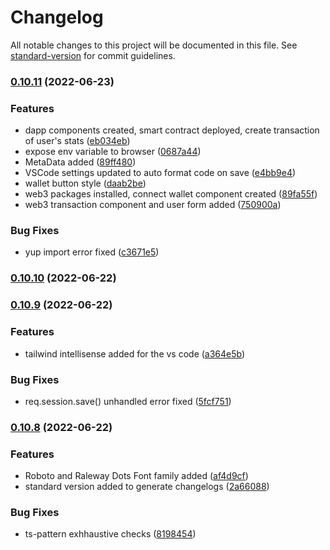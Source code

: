 # Changelog

All notable changes to this project will be documented in this file. See [standard-version](https://github.com/conventional-changelog/standard-version) for commit guidelines.

### [0.10.11](https://github.com/Rajesh-Royal/wordle-on-blockchain/compare/v0.10.10...v0.10.11) (2022-06-23)


### Features

* dapp components created, smart contract deployed, create transaction of user's stats ([eb034eb](https://github.com/Rajesh-Royal/wordle-on-blockchain/commit/eb034eb110c9bc15ed8e60aaa9b78e514808a8b5))
* expose env variable to browser ([0687a44](https://github.com/Rajesh-Royal/wordle-on-blockchain/commit/0687a442f04382914013c749f5079d16925f1272))
* MetaData added ([89ff480](https://github.com/Rajesh-Royal/wordle-on-blockchain/commit/89ff480c0d03e599abaa8b38a94aba0ae62d30c6))
* VSCode settings updated to auto format code on save ([e4bb9e4](https://github.com/Rajesh-Royal/wordle-on-blockchain/commit/e4bb9e433a2010216b126a7c2b006fdc5ed02267))
* wallet button style ([daab2be](https://github.com/Rajesh-Royal/wordle-on-blockchain/commit/daab2beee2abe1eef6cd9fda0904fc147e2c8610))
* web3 packages installed, connect wallet component created ([89fa55f](https://github.com/Rajesh-Royal/wordle-on-blockchain/commit/89fa55ff792e3a74186f47f24bfd34296443d41f))
* web3 transaction component and user form added ([750900a](https://github.com/Rajesh-Royal/wordle-on-blockchain/commit/750900a3cf75c7ba6d2d5bf0b3298b4de628ca72))


### Bug Fixes

* yup import error fixed ([c3671e5](https://github.com/Rajesh-Royal/wordle-on-blockchain/commit/c3671e5acb08352ea97021a3dc3f299dd6a11545))

### [0.10.10](https://github.com/Rajesh-Royal/wordle-on-blockchain/compare/v0.10.9...v0.10.10) (2022-06-22)

### [0.10.9](https://github.com/Rajesh-Royal/wordle-on-blockchain/compare/v0.10.8...v0.10.9) (2022-06-22)


### Features

* tailwind intellisense  added for the vs code ([a364e5b](https://github.com/Rajesh-Royal/wordle-on-blockchain/commit/a364e5bf78157d1ee4fd1361004e6b67e71138c1))


### Bug Fixes

* req.session.save() unhandled error fixed ([5fcf751](https://github.com/Rajesh-Royal/wordle-on-blockchain/commit/5fcf751318af634b77014ad7a4244de7b52ac44f))

### [0.10.8](https://github.com/Rajesh-Royal/wordle-on-blockchain/compare/v0.10.6...v0.10.8) (2022-06-22)


### Features

* Roboto and Raleway Dots Font family added ([af4d9cf](https://github.com/Rajesh-Royal/wordle-on-blockchain/commit/af4d9cf4a38e1b74b0b7fc53ec3143f4d1f9ef86))
* standard version added to generate changelogs ([2a66088](https://github.com/Rajesh-Royal/wordle-on-blockchain/commit/2a66088edd807a71ba41000ba6f5e2fe3fc3cf33))


### Bug Fixes

* ts-pattern exhhaustive checks ([8198454](https://github.com/Rajesh-Royal/wordle-on-blockchain/commit/81984541c684434d18dc70d99337cae663a4795a))
